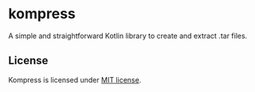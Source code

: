 # kompress

A simple and straightforward Kotlin library to create and extract .tar files.

## License

Kompress is licensed under [MIT license](LICENSE).